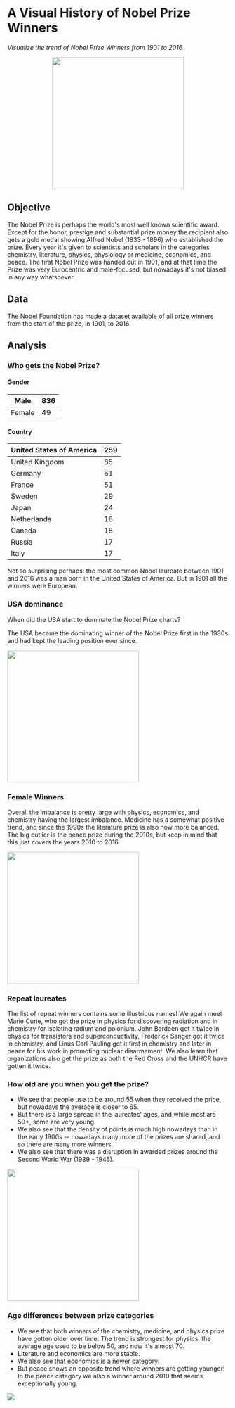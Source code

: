 # A Visual History of Nobel Prize Winners
_Visualize the trend of Nobel Prize Winners from 1901 to 2016_

<p align="center">
  <img src="https://www.nobelprize.org/uploads/2018/06/alfred-nobel-will-monthly.jpg" height="300px">
</p>

## Objective
The Nobel Prize is perhaps the world's most well known scientific award. Except for the honor, prestige and substantial prize money the recipient also gets a gold medal showing Alfred Nobel (1833 - 1896) who established the prize. Every year it's given to scientists and scholars in the categories chemistry, literature, physics, physiology or medicine, economics, and peace. The first Nobel Prize was handed out in 1901, and at that time the Prize was very Eurocentric and male-focused, but nowadays it's not biased in any way whatsoever.

## Data
The Nobel Foundation has made a dataset available of all prize winners from the start of the prize, in 1901, to 2016.

## Analysis
### Who gets the Nobel Prize?
#### Gender
|Male|836|
|---|---|
|Female|49|

#### Country
|United States of America    |259|
|---|---|
|United Kingdom               |85|
|Germany                      |61|
|France                       |51|
|Sweden                       |29|
|Japan                        |24|
|Netherlands                  |18|
|Canada                       |18|
|Russia                       |17|
|Italy                        |17|

Not so surprising perhaps: the most common Nobel laureate between 1901 and 2016 was a man born in the United States of America. But in 1901 all the winners were European. 

### USA dominance
When did the USA start to dominate the Nobel Prize charts? 

The USA became the dominating winner of the Nobel Prize first in the 1930s and had kept the leading position ever since.

<img src="images/usa-trends.png" height="300px">

### Female Winners

Overall the imbalance is pretty large with physics, economics, and chemistry having the largest imbalance. 
Medicine has a somewhat positive trend, and since the 1990s the literature prize is also now more balanced. 
The big outlier is the peace prize during the 2010s, but keep in mind that this just covers the years 2010 to 2016.

<img src="images/female-winners.png" height="300px">

### Repeat laureates
The list of repeat winners contains some illustrious names!
We again meet Marie Curie, who got the prize in physics for discovering radiation and in chemistry for isolating radium and polonium. 
John Bardeen got it twice in physics for transistors and superconductivity, Frederick Sanger got it twice in chemistry, and Linus Carl Pauling got it first in chemistry and later in peace for his work in promoting nuclear disarmament. 
We also learn that organizations also get the prize as both the Red Cross and the UNHCR have gotten it twice.

### How old are you when you get the prize?
- We see that people use to be around 55 when they received the price, but nowadays the average is closer to 65. 
- But there is a large spread in the laureates' ages, and while most are 50+, some are very young.
- We also see that the density of points is much high nowadays than in the early 1900s -- nowadays many more of the prizes are shared, and so there are many more winners. 
- We also see that there was a disruption in awarded prizes around the Second World War (1939 - 1945).

<img src="images/age.png" height="300px">


### Age differences between prize categories
- We see that both winners of the chemistry, medicine, and physics prize have gotten older over time.  The trend is strongest for physics: the average age used to be below 50, and now it's almost 70. 
- Literature and economics are more stable. 
- We also see that economics is a newer category. 
- But peace shows an opposite trend where winners are getting younger! In the peace category we also a winner around 2010 that seems exceptionally young. 

<img src="images/category.png">
